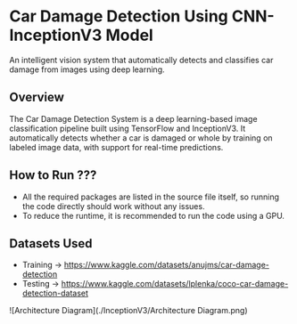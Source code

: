 # Car Damage Detection Using CNN-InceptionV3 Model 

An intelligent vision system that automatically detects and classifies car damage from images using deep learning.

<!--![User Dashboard](./frontend/public/assets/user.png)-->

## Overview

The Car Damage Detection System is a deep learning-based image classification pipeline built using TensorFlow and InceptionV3. It automatically detects whether a car is damaged or whole by training on labeled image data, with support for real-time predictions.

## How to Run ???

- All the required packages are listed in the source file itself, so running the code directly should work without any issues.
- To reduce the runtime, it is recommended to run the code using a GPU.

## Datasets Used

- Training -> https://www.kaggle.com/datasets/anujms/car-damage-detection
- Testing -> https://www.kaggle.com/datasets/lplenka/coco-car-damage-detection-dataset

![Architecture Diagram](./InceptionV3/Architecture Diagram.png)
